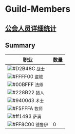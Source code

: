# Guild-Members

## [公会人员详细统计](https://github.com/Merryday-Hyjal/Guild-Info/projects/1 "公会人员详细统计")

## Summary
|  职业 |  数量 |
| ------------ | ------------ |
| ![#D2B48C](https://placehold.it/15/D2B48C/000000?text=+) `战士`  |   |
| ![#FFFF00](https://placehold.it/15/FFFF00/000000?text=+) `盗贼`  |   |
| ![#00BFFF](https://placehold.it/15/00BFFF/000000?text=+) `法师`  |   |
| ![#228B22](https://placehold.it/15/228B22/000000?text=+) `猎人`  |   |
| ![#9400d3](https://placehold.it/15/9400d3/000000?text=+) `术士`  |   |
| ![#F5FFFA](https://placehold.it/15/F5FFFA/000000?text=+) `牧师`  |   |
| ![#ff1493](https://placehold.it/15/ff1493/000000?text=+) `萨满`  |   |
| ![#FF8C00](https://placehold.it/15/FF8C00/000000?text=+) `德鲁伊`  |  0 |


